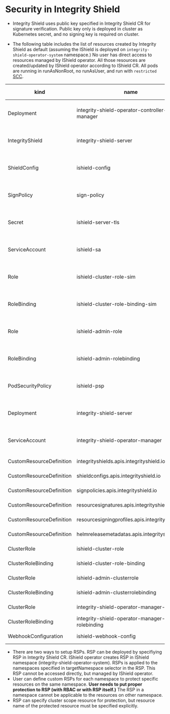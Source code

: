 # Security in Integrity Shield

- Integrity Shield uses public key specified in Integrity Shield CR for signature verification. Public key only is deployed in cluster as Kubernetes secret, and no signing key is required on cluster.

- The following table includes the list of resources created by Integrity Shield as default (assuming the IShield is deployed on  `integrity-shield-operator-system` namespace.) No user has direct access to resources managed by IShield operator. All those resources are created/updated by IShield operator according to IShield CR. All pods are running in runAsNonRoot, no runAsUser, and run with `restricted` [SCC](https://docs.openshift.com/container-platform/4.6/authentication/managing-security-context-constraints.html). 


| kind | name | namespace | owned-by |
| ---- | ---- | ---- | ---- |
| Deployment | integrity-shield-operator-controller-manager | integrity-shield-operator-system | - |
| IntegrityShield | integrity-shield-server | integrity-shield-operator-system | - |
| ShieldConfig | ishield-config | integrity-shield-operator-system | IShield operator |
| SignPolicy | sign-policy | integrity-shield-operator-system | IShield operator |
| Secret | ishield-server-tls | integrity-shield-operator-system | IShield operator |
| ServiceAccount | ishield-sa | integrity-shield-operator-system | IShield operator |
| Role | ishield-cluster-role-sim | integrity-shield-operator-system | IShield operator |
| RoleBinding | ishield-cluster-role-binding-sim | integrity-shield-operator-system | IShield operator |
| Role | ishield-admin-role | integrity-shield-operator-system | IShield operator |
| RoleBinding | ishield-admin-rolebinding | integrity-shield-operator-system | IShield operator |
| PodSecurityPolicy | ishield-psp | integrity-shield-operator-system | IShield operator |
| Deployment | integrity-shield-server | integrity-shield-operator-system | IShield operator |
| ServiceAccount | integrity-shield-operator-manager | integrity-shield-operator-system | - |
| CustomResourceDefinition | integrityshields.apis.integrityshield.io | (cluster scope) | - |
| CustomResourceDefinition | shieldconfigs.apis.integrityshield.io | (cluster scope) | IShield operator |
| CustomResourceDefinition | signpolicies.apis.integrityshield.io | (cluster scope) | IShield operator |
| CustomResourceDefinition | resourcesignatures.apis.integrityshield.io | (cluster scope) | IShield operator |
| CustomResourceDefinition | resourcesigningprofiles.apis.integrityshield.io | (cluster scope) | IShield operator |
| CustomResourceDefinition | helmreleasemetadatas.apis.integrityshield.io | (cluster scope) | IShield operator |
| ClusterRole | ishield-cluster-role | (cluster scope) | IShield operator |
| ClusterRoleBinding | ishield-cluster-role-binding | (cluster scope) | IShield operator |
| ClusterRole | ishield-admin-clusterrole | (cluster scope) | IShield operator |
| ClusterRoleBinding | ishield-admin-clusterrolebinding | (cluster scope) | IShield operator |
| ClusterRole | integrity-shield-operator-manager-role | (cluster scope) | - |
| ClusterRoleBinding | integrity-shield-operator-manager-rolebinding | (cluster scope) | - |
| WebhookConfiguration | ishield-webhook-config | (cluster scope) | IShield operator |

- There are two ways to setup RSPs. RSP can be deployed by specifiying RSP in Integrity Shield CR. IShield operator creates RSP in IShield namespace (integrity-shield-operator-system). RSPs is applied to the namespaces specified in targetNamespace selector in the RSP. This RSP cannot be accessed directly, but managed by IShield operator. 
- User can define custom RSPs for each namespace to protect specific resources on the same namespace. **User needs to put proper protection to RSP (with RBAC or with RSP itself.)** The RSP in a namespace cannot be applicable to the resources on other namespace. 
- RSP can specify cluster scope resource for protection, but resource name of the protected resource must be specified explicitly.